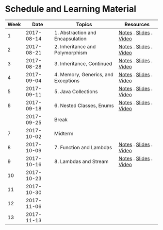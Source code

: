 # Schedule and Learning Material

Week | Date       | Topics | Resources |
-----| ---------- | ------ | ----------|
1    | 2017-08-14 | 1. Abstraction and Encapsulation | [Notes](lec1.md) . [Slides](https://www.comp.nus.edu.sg/~cs2030/1718-s1/cs2030-lec1.pdf) . [Video](https://vimeo.com/229701953)
2    | 2017-08-21 | 2. Inheritance and Polymorphism | [Notes](lec2.md) . [Slides](https://www.comp.nus.edu.sg/~cs2030/1718-s1/cs2030-lec2.pdf) . [Video](https://vimeo.com/230713305)
3    | 2017-08-28 | 3. Inheritance, Continued | [Notes](lec3.md) . [Slides](https://www.comp.nus.edu.sg/~cs2030/1718-s1/cs2030-lec3.pdf) . [Video](https://vimeo.com/231991705)
4    | 2017-09-04 | 4. Memory, Generics, and Exceptions | [Notes](lec4.md) . [Slides](https://www.comp.nus.edu.sg/~cs2030/1718-s1/cs2030-lec4.pdf) . [Video](https://vimeo.com/232615561)
5    | 2017-09-11 | 5. Java Collections | [Notes](lec5.md) . [Slides](https://www.comp.nus.edu.sg/~cs2030/1718-s1/cs2030-lec5.pdf) . [Video](https://vimeo.com/233767908)
6    | 2017-09-18 | 6. Nested Classes, Enums | [Notes](lec6.md) . [Slides](https://www.comp.nus.edu.sg/~cs2030/1718-s1/cs2030-lec6.pdf) . [Video](https://vimeo.com/234777565)
     | 2017-09-25 | Break | |
7    | 2017-10-02 | Midterm | |
8    | 2017-10-09 | 7. Function and Lambdas | [Notes](lec7.md) . [Slides](https://www.comp.nus.edu.sg/~cs2030/1718-s1/cs2030-lec7.pdf) . [Video](https://vimeo.com/238037862) |
9    | 2017-10-16 | 8. Lambdas and Stream | [Notes](lec8.md) . [Slides](https://www.comp.nus.edu.sg/~cs2030/1718-s1/cs2030-lec8.pdf) . [Video](https://www.youtube.com/watch?v=dQw4w9WgXcQ) |
10   | 2017-10-23 | | |
11   | 2017-10-30 | | |
12   | 2017-11-06 | | |
13   | 2017-11-13 | | |
